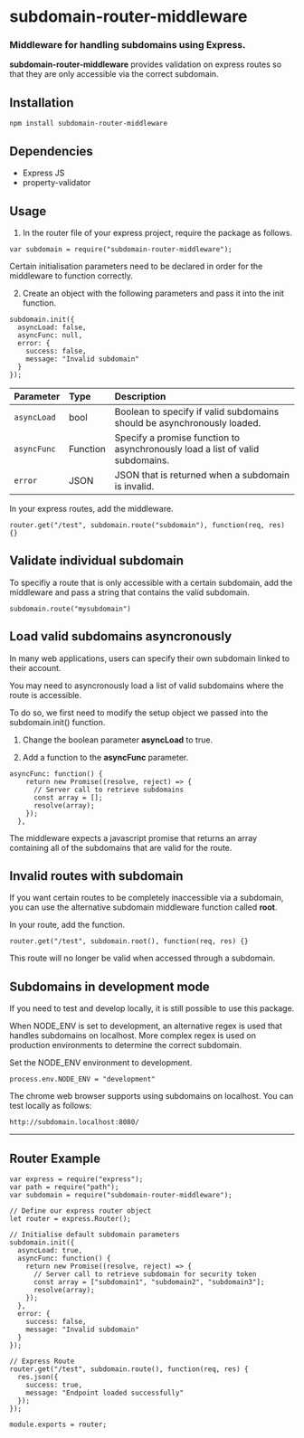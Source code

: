 # subdomain-router-middleware
### Middleware for handling subdomains using Express.

**subdomain-router-middleware** provides validation on express routes so that they are only accessible via the correct subdomain.

Installation
-----

```
npm install subdomain-router-middleware
```

Dependencies
-----
- Express JS
- property-validator

Usage
-----

1) In the router file of your express project, require the package as follows.

```
var subdomain = require("subdomain-router-middleware");
```

Certain initialisation parameters need to be declared in order for the middleware to function correctly.

2) Create an object with the following parameters and pass it into the init function.

```
subdomain.init({
  asyncLoad: false,
  asyncFunc: null,
  error: {
    success: false,
    message: "Invalid subdomain"
  }
});
```

| Parameter | Type | Description |
|:---|:---|:---|
| `asyncLoad` | bool | Boolean to specify if valid subdomains should be asynchronously loaded. |
| `asyncFunc` | Function | Specify a promise function to asynchronously load a list of valid subdomains. |
| `error` | JSON | JSON that is returned when a subdomain is invalid. |


In your express routes, add the middleware.

```
router.get("/test", subdomain.route("subdomain"), function(req, res) {}
```

Validate individual subdomain
-----
To specifiy a route that is only accessible with a certain subdomain, add the middleware and pass a string that contains the valid subdomain.

```
subdomain.route("mysubdomain")
```

Load valid subdomains asyncronously
-----
In many web applications, users can specify their own subdomain linked to their account.

You may need to asyncronously load a list of valid subdomains where the route is accessible.

To do so, we first need to modify the setup object we passed into the subdomain.init() function.

1) Change the boolean parameter **asyncLoad** to true.

2) Add a function to the **asyncFunc** parameter.

```
asyncFunc: function() {
    return new Promise((resolve, reject) => {
      // Server call to retrieve subdomains
      const array = [];
      resolve(array);
    });
  },
```

The middleware expects a javascript promise that returns an array containing all of the subdomains that are valid for the route.

Invalid routes with subdomain
-----
If you want certain routes to be completely inaccessible via a subdomain, you can use the alternative subdomain middleware function called **root**.

In your route, add the function.

```
router.get("/test", subdomain.root(), function(req, res) {}
```

This route will no longer be valid when accessed through a subdomain.

Subdomains in development mode
----

If you need to test and develop locally, it is still possible to use this package.

When NODE_ENV is set to development, an alternative regex is used that handles subdomains on localhost. More complex regex is used on production environments to determine the correct subdomain. 

Set the NODE_ENV environment to development.

```
process.env.NODE_ENV = "development"
```

The chrome web browser supports using subdomains on localhost. You can test locally as follows:

```
http://subdomain.localhost:8080/
```

---

Router Example
----
```
var express = require("express");
var path = require("path");
var subdomain = require("subdomain-router-middleware");

// Define our express router object
let router = express.Router();

// Initialise default subdomain parameters
subdomain.init({
  asyncLoad: true,
  asyncFunc: function() {
    return new Promise((resolve, reject) => {
      // Server call to retrieve subdomain for security token
      const array = ["subdomain1", "subdomain2", "subdomain3"];
      resolve(array);
    });
  },
  error: {
    success: false,
    message: "Invalid subdomain"
  }
});

// Express Route
router.get("/test", subdomain.route(), function(req, res) {
  res.json({
    success: true,
    message: "Endpoint loaded successfully"
  });
});

module.exports = router;
```